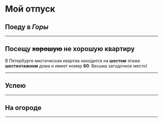 # Мой отпуск

## Поеду в *Горы*


---
## Посещу ~~хорошую~~ не хорошую квартиру
В Петербурге мистическая квартиа
находится на **шестом** этаже
**шестиэтажном** дома и имеет номер
**60**. Весьма загодочное место!

---
## Успею


---

## На огороде


---
